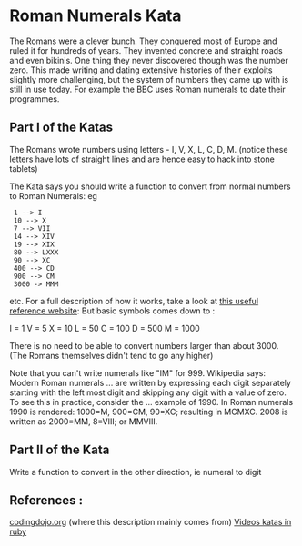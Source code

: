 Roman Numerals Kata
=============

The Romans were a clever bunch. They conquered most of Europe and ruled it for hundreds of years. They invented concrete and straight roads and even bikinis. One thing they never discovered though was the number zero. This made writing and dating extensive histories of their exploits slightly more challenging, but the system of numbers they came up with is still in use today. For example the BBC uses Roman numerals to date their programmes.

Part I of the Katas
-------------

The Romans wrote numbers using letters - I, V, X, L, C, D, M. (notice these letters have lots of straight lines and are hence easy to hack into stone tablets)

The Kata says you should write a function to convert from normal numbers to Roman Numerals: eg

     1 --> I
     10 --> X
     7 --> VII
     14 --> XIV
     19 --> XIX
     80 --> LXXX
     90 --> XC
     400 --> CD
     900 --> CM
     3000 -> MMM
etc.
For a full description of how it works, take a look at [this useful reference website](http://www.novaroma.org/via_romana/numbers.html): But basic symbols comes down to :

I = 1
V = 5
X = 10
L = 50
C = 100
D = 500
M = 1000


There is no need to be able to convert numbers larger than about 3000. (The Romans themselves didn't tend to go any higher)

Note that you can't write numerals like "IM" for 999. Wikipedia says: Modern Roman numerals ... are written by expressing each digit separately starting with the left most digit and skipping any digit with a value of zero. To see this in practice, consider the ... example of 1990. In Roman numerals 1990 is rendered: 1000=M, 900=CM, 90=XC; resulting in MCMXC. 2008 is written as 2000=MM, 8=VIII; or MMVIII.

Part II of the Kata
-------------

Write a function to convert in the other direction, ie numeral to digit

References :
-------------
 [codingdojo.org](http://codingdojo.org/cgi-bin/wiki.pl?KataRomanNumerals) (where this description mainly comes from)
 [Videos katas in ruby](http://katas.softwarecraftsmanship.org/?p=21)